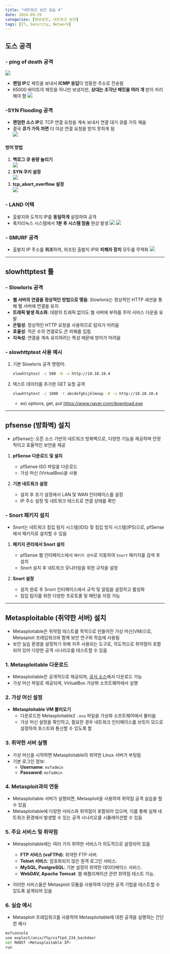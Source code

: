 ```yaml
---
title: "네트워크 보안 실습 4"
date: 2024-09-29
categories: [정보보안, 네트워크 보안]
tags: [IT, Security, Network]
---
```


## 도스 공격

### - ping of death 공격

![](assets/img/정보보안/실습/4-1.jpg)

- **랜덤 IP**로 패킷을 보내서 **ICMP 응답**이 엉뚱한 주소로 전송됨
- 65000 바이트의 패킷을 하나만 보냈지만, **상대는 조각난 패킷을 여러 개** 받아 처리해야 함
  ![](assets/img/정보보안/실습/4-2.jpg)

### -SYN Flooding 공격

- **랜덤한 소스 IP**로 TCP 연결 요청을 계속 보내서 연결 대기 큐를 가득 채움
- 결국 **큐가 가득 차면** 더 이상 연결 요청을 받지 못하게 됨  
  ![](assets/img/정보보안/실습/4-3.jpg)

#### **방어 방법**

1. **백로그 큐 용량 늘리기**  
   ![](assets/img/정보보안/실습/4-4.jpg)
2. **SYN 쿠키 설정**  
   ![](assets/img/정보보안/실습/4-5.jpg)
3. **tcp_abort_overflow 설정**  
   ![](assets/img/정보보안/실습/4-6.jpg)

### - LAND 어택

- 출발지와 도착지 IP를 **동일하게** 설정하여 공격
- 록키리눅스 시스템에서 **1분 후 시스템 멈춤** 현상 발생
  ![](assets/img/정보보안/실습/4-7.jpg)
  ![](assets/img/정보보안/실습/4-8.jpg)

### - SMURF 공격

- 출발지 IP 주소를 **위조**하여, 위조된 출발지 IP와 **피해자 장치** 모두를 무력화
  ![](assets/img/정보보안/실습/4-9.jpg)

---

## slowhttptest 툴

### - Slowloris 공격

- **웹 서버의 연결을 정상적인 방법으로 맺음**: Slowloris는 정상적인 HTTP 세션을 통해 웹 서버에 연결을 유지
- **트래픽 발생 최소화**: 대량의 트래픽 없이도 웹 서버에 부하를 주어 서비스 다운을 유발
- **은밀성**: 정상적인 HTTP 요청을 사용하므로 탐지가 어려움
- **효율성**: 적은 수의 연결로도 큰 피해를 입힘
- **지속성**: 연결을 계속 유지하려는 특성 때문에 방어가 어려움

### - slowhttptest 사용 예시

1. 기본 Slowloris 공격 명령어:
   ```bash
   slowhttptest -c 500 -H -u http://10.10.10.4
   ```
2. 텍스트 데이터를 추가한 GET 요청 공격

   ```bash
   slowhttptest -c 1000 -t abcdefghijklmnop -B -u http://10.10.10.4
   ```

   - ex) options, get, put https://www.naver.com/download.exe

---

## pfsense (방화벽) 설치

- pfSense는 오픈 소스 기반의 네트워크 방화벽으로, 다양한 기능을 제공하며 안정적이고 효율적인 보안을 제공

1. **pfSense 다운로드 및 설치**

   - pfSense ISO 파일을 다운로드
   - 가상 머신 (VirtualBox)을 사용

2. **기본 네트워크 설정**
   - 설치 후 초기 설정에서 LAN 및 WAN 인터페이스를 설정
   - IP 주소 설정 및 네트워크 테스트로 연결 상태를 확인

### - Snort 패키지 설치

- Snort는 네트워크 침입 탐지 시스템(IDS) 및 침입 방지 시스템(IPS)으로, pfSense에서 패키지로 설치할 수 있음

1. **패키지 관리에서 Snort 설치**

   - pfSense 웹 인터페이스에서 `패키지 관리`로 이동하여 `Snort` 패키지를 검색 후 설치
   - Snort 설치 후 네트워크 모니터링을 위한 규칙을 설정

2. **Snort 설정**
   - 설치 완료 후 Snort 인터페이스에서 규칙 및 알림을 설정하고 활성화
   - 침입 탐지를 위한 다양한 프로토콜 및 패턴을 지정 가능

---

## Metasploitable (취약한 서버) 설치

- Metasploitable은 취약점 테스트를 목적으로 만들어진 가상 머신(VM)으로, Metasploit 프레임워크와 함께 보안 연구와 학습에 사용됨
- 보안 실습 환경을 설정하기 위해 자주 사용되는 도구로, 의도적으로 취약점이 포함되어 있어 다양한 공격 시나리오를 테스트할 수 있음

### 1. **Metasploitable 다운로드**

- Metasploitable은 공개적으로 제공되며, [공식 소스](https://sourceforge.net/projects/metasploitable/files/Metasploitable2/)에서 다운로드 가능
- 가상 머신 파일로 제공되며, VirtualBox 가상화 소프트웨어에서 실행

### 2. **가상 머신 설정**

- **Metasploitable VM 불러오기**
  - 다운로드한 Metasploitable2 `.ova` 파일을 가상화 소프트웨어에서 불러옴
  - 가상 머신 설정을 확인하고, 필요한 경우 네트워크 인터페이스를 브릿지 모드로 설정하여 호스트와 통신할 수 있도록 함

### 3. **취약한 서버 실행**

- 가상 머신을 시작하면 Metasploitable의 취약한 Linux 서버가 부팅됨
- 기본 로그인 정보:
  - **Username**: `msfadmin`
  - **Password**: `msfadmin`

### 4. **Metasploit과의 연동**

- Metasploitable 서버가 실행되면, Metasploit을 사용하여 취약점 공격 실습을 할 수 있음
- Metasploitable에 다양한 서비스와 취약점이 포함되어 있으며, 이를 통해 실제 네트워크 환경에서 발생할 수 있는 공격 시나리오를 시뮬레이션할 수 있음

### 5. **주요 서비스 및 취약점**

- Metasploitable에는 여러 가지 취약한 서비스가 의도적으로 설정되어 있음

  - **FTP 서비스 (vsFTPd)**: 취약한 FTP 서버.
  - **Telnet 서비스**: 암호화되지 않은 원격 로그인 서비스.
  - **MySQL, PostgreSQL**: 기본 설정의 취약한 데이터베이스 서비스.
  - **WebDAV, Apache Tomcat**: 웹 애플리케이션 관련 취약점 테스트 가능.

- 이러한 서비스들은 Metasploit 모듈을 사용하여 다양한 공격 기법을 테스트할 수 있도록 설계되어 있음

### 6. **실습 예시**

- Metasploit 프레임워크를 사용하여 Metasploitable에 대한 공격을 실행하는 간단한 예시

```bash
msfconsole
use exploit/unix/ftp/vsftpd_234_backdoor
set RHOST <Metasploitable IP>
run

```

